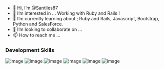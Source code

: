
- 👋 Hi, I’m @Santiles87
- 👀 I’m interested in ... Working with Ruby and Rails !
- 🌱 I’m currently learning about ; Ruby and Rails, Javascript, Bootstrap, Python and SalesForce.
- 💞️ I’m looking to collaborate on ...
- 📫 How to reach me ...

<!---
Santiles87/Santiles87 is a ✨ special ✨ repository because its `README.md` (this file) appears on your GitHub profile.
You can click the Preview link to take a look at your changes.
--->
### Development Skills

![image](https://img.shields.io/badge/HTML5-4B21CD?style=for-the-badge&logo=html5&logoColor=white)
![image](https://img.shields.io/badge/CSS3-551ED5?style=for-the-badge&logo=css3&logoColor=white)
![image](https://img.shields.io/badge/JavaScript-6D15D7?style=for-the-badge&logo=javascript&logoColor=white)
![image](https://img.shields.io/badge/Sass-8706D8?style=for-the-badge&logo=sass&logoColor=white)
![image](https://img.shields.io/badge/Bootstrap-A000DA?style=for-the-badge&logo=bootstrap&logoColor=white)
![image](https://img.shields.io/badge/Ruby-9D14D3?style=for-the-badge&logo=ruby&logoColor=white)
